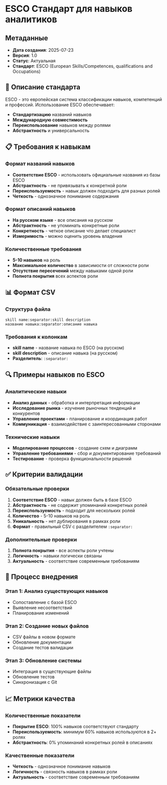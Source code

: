 # ESCO Стандарт для навыков аналитиков

## Метаданные

- **Дата создания**: 2025-07-23
- **Версия**: 1.0
- **Статус**: Актуальная
- **Стандарт**: ESCO (European Skills/Competences, qualifications and Occupations)

## 🎯 Описание стандарта

ESCO - это европейская система классификации навыков, компетенций и профессий. Использование ESCO обеспечивает:
- **Стандартизацию** названий навыков
- **Международную совместимость**
- **Переиспользование** навыков между ролями
- **Абстрактность** и универсальность

## 📋 Требования к навыкам

### Формат названий навыков
- **Соответствие ESCO** - использовать официальные названия из базы ESCO
- **Абстрактность** - не привязывать к конкретной роли
- **Переиспользуемость** - навык должен подходить для разных ролей
- **Четкость** - однозначное понимание содержания

### Формат описаний навыков
- **На русском языке** - все описания на русском
- **Абстрактность** - не упоминать конкретные роли
- **Конкретность** - четкое описание что делает специалист
- **Измеримость** - можно оценить уровень владения

### Количественные требования
- **5-10 навыков** на роль
- **Максимальное количество** в зависимости от сложности роли
- **Отсутствие пересечений** между навыками одной роли
- **Полнота покрытия** всех аспектов роли

## 📊 Формат CSV

### Структура файла
```csv
skill name:separator:skill description
название навыка:separator:описание навыка
```

### Требования к колонкам
- **skill name** - название навыка по ESCO (на русском)
- **skill description** - описание навыка (на русском)
- **Разделитель**: `:separator:`

## 🔍 Примеры навыков по ESCO

### Аналитические навыки
- **Анализ данных** - обработка и интерпретация информации
- **Исследование рынка** - изучение рыночных тенденций и конкурентов
- **Управление проектами** - планирование и координация работ
- **Коммуникация** - взаимодействие с заинтересованными сторонами

### Технические навыки
- **Моделирование процессов** - создание схем и диаграмм
- **Управление требованиями** - сбор и документирование требований
- **Тестирование** - проверка функциональности решений

## ✅ Критерии валидации

### Обязательные проверки
1. **Соответствие ESCO** - навык должен быть в базе ESCO
2. **Абстрактность** - не содержит упоминаний конкретных ролей
3. **Переиспользуемость** - подходит для нескольких ролей
4. **Количество** - 5-10 навыков на роль
5. **Уникальность** - нет дублирования в рамках роли
6. **Формат** - правильный CSV с разделителем `:separator:`

### Дополнительные проверки
1. **Полнота покрытия** - все аспекты роли учтены
2. **Логичность** - навыки логически связаны
3. **Актуальность** - соответствие современным требованиям

## 🚀 Процесс внедрения

### Этап 1: Анализ существующих навыков
- Сопоставление с базой ESCO
- Выявление несоответствий
- Планирование изменений

### Этап 2: Создание новых файлов
- CSV файлы в новом формате
- Обновление документации
- Создание тестов валидации

### Этап 3: Обновление системы
- Интеграция в существующие файлы
- Обновление тестов
- Синхронизация с Git

## 📈 Метрики качества

### Количественные показатели
- **Покрытие ESCO**: 100% навыков соответствуют стандарту
- **Переиспользуемость**: минимум 60% навыков используются в 2+ ролях
- **Абстрактность**: 0% упоминаний конкретных ролей в описаниях

### Качественные показатели
- **Четкость** - однозначное понимание навыков
- **Логичность** - связность навыков в рамках роли
- **Актуальность** - соответствие современным требованиям 
